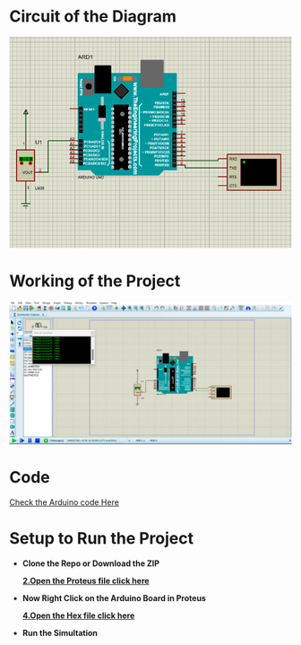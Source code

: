 # Circuit of the Diagram

<img src='./img/circuit.png'>

<br>

# Working of the Project

<img src='./img/working.png'>

<br>

# Code

[ Check the Arduino  code Here ](./Temp/Temp.ino)


# Setup to Run the Project

<ul>
<li><b>Clone the Repo or Download the ZIP </li>

  [ 2.Open the Proteus file  click here](Temp-Setup.pdsprj) 



<li> Now Right Click on the Arduino Board in Proteus  </li>

[ 4.Open the Hex file  click here](./Temp/build/arduino.avr.uno/Temp.ino.hex) 

<li>Run the Simultation</li>
</ul>